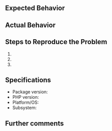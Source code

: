 ## Expected Behavior


## Actual Behavior


## Steps to Reproduce the Problem

1.
2.
3.

## Specifications

- Package version:
- PHP version:
- Platform/OS:
- Subsystem:

## Further comments
